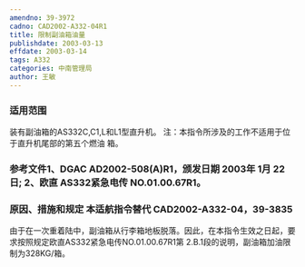 ```yaml
---
amendno: 39-3972
cadno: CAD2002-A332-04R1
title: 限制副油箱油量
publishdate: 2003-03-13
effdate: 2003-03-14
tags: A332
categories: 中南管理局
author: 王敏
---
```


### 适用范围 
装有副油箱的AS332C,C1,L和L1型直升机。     注：本指令所涉及的工作不适用于位于直升机尾部的第五个燃油
箱。

### 参考文件1、DGAC AD2002-508(A)R1，颁发日期 2003年 1月 22日; 2、欧直 AS332紧急电传 NO.01.00.67R1。

### 原因、措施和规定 本适航指令替代 CAD2002-A332-04，39-3835 
由于在一次重着陆中，副油箱从行李箱地板脱落。因此，在本指令生效之日起，要求按照规定欧直AS332紧急电传NO.01.00.67R1第
2.B.1段的说明，副油箱加油限制为328KG/箱。
